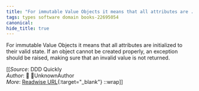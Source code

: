 ```yaml
---
title: "For immutable Value Objects it means that all attributes are ..."
tags: types software domain books-22695054
canonical: 
hide_title: true
---
```


For immutable Value Objects it means that all attributes are initialized to their valid state. If an object cannot be created properly, an exception should be raised, making sure that an invalid value is not returned.


[[_Source_: DDD Quickly<br>
_Author_: 📕 UnknownAuthor<br>
_More_: [Readwise URL](https://readwise.io/open/446271390){:target="_blank"}
::wrap]]